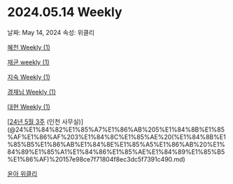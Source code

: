 # 2024.05.14 Weekly

날짜: May 14, 2024
속성: 위클리

[혜천 Weekly (1)](%E1%84%92%E1%85%A8%E1%84%8E%E1%85%A5%E1%86%AB%20Weekly%20(1)%20157e98ce7f71800fbf0fed724491b6ac.md)

[재균 weekly (1)](%E1%84%8C%E1%85%A2%E1%84%80%E1%85%B2%E1%86%AB%20weekly%20(1)%20157e98ce7f71801486d0c73950db4938.md)

[지숙 Weekly (1)](%E1%84%8C%E1%85%B5%E1%84%89%E1%85%AE%E1%86%A8%20Weekly%20(1)%20157e98ce7f71805e990fd52266dfc855.md)

[경재님 Weekly (1)](%E1%84%80%E1%85%A7%E1%86%BC%E1%84%8C%E1%85%A2%E1%84%82%E1%85%B5%E1%86%B7%20Weekly%20(1)%20157e98ce7f718045957fd4111144ce30.md)

[대현 Weekly (1)](%E1%84%83%E1%85%A2%E1%84%92%E1%85%A7%E1%86%AB%20Weekly%20(1)%20157e98ce7f7180ef86fef046648e565b.md)

[[24년 5월 3주](https://www.notion.so/24-5-3-3e72a9727d6349278df4adc5541b9ec2?pvs=21) (인천 사무실)](@24%E1%84%82%E1%85%A7%E1%86%AB%205%E1%84%8B%E1%85%AF%E1%86%AF%203%E1%84%8C%E1%85%AE%20(%E1%84%8B%E1%85%B5%E1%86%AB%E1%84%8E%E1%85%A5%E1%86%AB%20%E1%84%89%E1%85%A1%E1%84%86%E1%85%AE%E1%84%89%E1%85%B5%E1%86%AF)%20157e98ce7f71804f8ec3dc5f7391c490.md)

[윤아 위클리](%E1%84%8B%E1%85%B2%E1%86%AB%E1%84%8B%E1%85%A1%20%E1%84%8B%E1%85%B1%E1%84%8F%E1%85%B3%E1%86%AF%E1%84%85%E1%85%B5%20157e98ce7f7180d086b1e6ac5bb5d7a7.md)